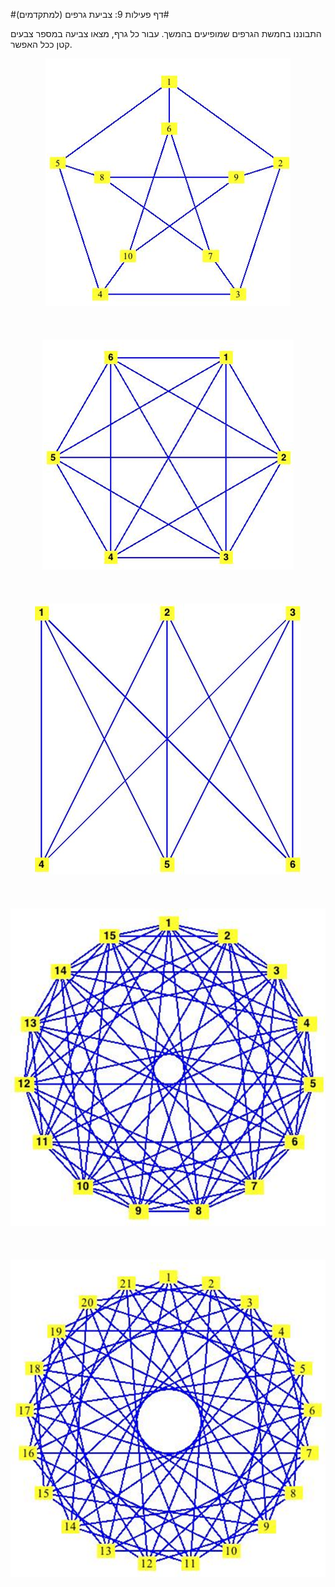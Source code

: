 
#דף פעילות 9: צביעת גרפים (למתקדמים)#

התבוננו בחמשת הגרפים שמופיעים בהמשך. עבור כל גרף, מצאו צביעה במספר צבעים קטן ככל האפשר.

<div id="container" align="center">
  <img class="img-responsive" src="img11.png" title=""/>
</div>
<br>
<br>
<br>
<div id="container" align="center">
  <img class="img-responsive" src="img12.png" title=""/>
</div>
<br>
<br>
<br>
<div id="container" align="center">
  <img class="img-responsive" src="img13.png" title=""/>
</div>
<br>
<br>
<br>
<div id="container" align="center">
  <img class="img-responsive" src="img14.png" title=""/>
</div>
<br>
<br>
<br>
<div id="container" align="center">
  <img class="img-responsive" src="img15.png" title=""/>
</div>
<br>
<br>
<br>
